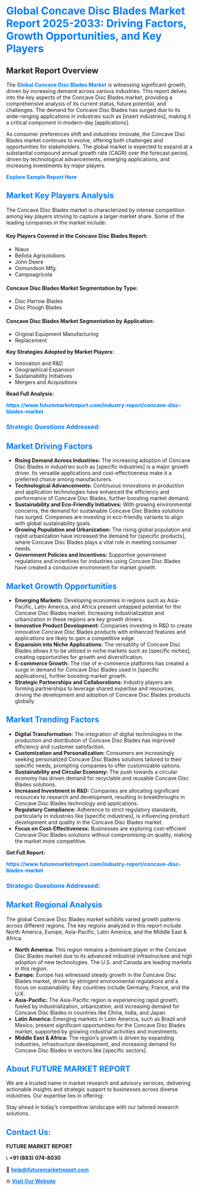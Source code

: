 <h1 style="color: #007BFF;">Global Concave Disc Blades Market Report 2025-2033: Driving Factors, Growth Opportunities, and Key Players</h1>

<section id="overview">
<h2>Market Report Overview</h2>
<p>The <a href="https://www.futuremarketreport.com/industry-report/concave-disc-blades-market" style="color: #007BFF; text-decoration: none;"><strong>Global Concave Disc Blades Market</strong></a> is witnessing significant growth, driven by increasing demand across various industries. This report delves into the key aspects of the Concave Disc Blades market, providing a comprehensive analysis of its current status, future potential, and challenges. The demand for Concave Disc Blades has surged due to its wide-ranging applications in industries such as [insert industries], making it a critical component in modern-day [applications].</p>
<p>As consumer preferences shift and industries innovate, the Concave Disc Blades market continues to evolve, offering both challenges and opportunities for stakeholders. The global market is expected to expand at a substantial compound annual growth rate (CAGR) over the forecast period, driven by technological advancements, emerging applications, and increasing investments by major players.</p>
</section>

<section id="overview">
<p><a href="https://www.futuremarketreport.com/request-sample/reportId=42160" style="color: #007BFF; text-decoration: none;"><strong>Explore Sample Report Here</strong></a></p>
</section>

<section id="key-players">
<h2 style="color: #007BFF;">Market Key Players Analysis</h2>
<p>The Concave Disc Blades market is characterized by intense competition among key players striving to capture a larger market share. Some of the leading companies in the market include:</p>
<h4>Key Players Covered in the Concave Disc Blades Report:</h4>
<ul><li>Niaux</li><li>Bellota Agrisolutions</li><li>John Deere</li><li>Osmundson Mfg.</li><li>Campoagricola</li></ul>
<h4>Concave Disc Blades Market Segmentation by Type:</h4>
<ul><li>Disc Harrow Blades</li><li>Disc Plough Blades</li></ul>

<h4>Concave Disc Blades Market Segmentation by Application:</h4>
<ul><li>Original Equipment Manufacturing</li><li>Replacement</li></ul>
<p><strong>Key Strategies Adopted by Market Players:</strong></p>
<ul>
<li>Innovation and R&D</li>
<li>Geographical Expansion</li>
<li>Sustainability Initiatives</li>
<li>Mergers and Acquisitions</li>
</ul>
</section>

<section>
<p><strong>Read Full Analysis: </strong></p><a href="https://www.futuremarketreport.com/industry-report/concave-disc-blades-market" style="color: #007BFF; text-decoration: none;"><strong>https://www.futuremarketreport.com/industry-report/concave-disc-blades-market</strong></a>
<h3 style="color: #007BFF;">Strategic Questions Addressed:</h3>
</section>

<section id="driving-factors">
<h2 style="color: #007BFF;">Market Driving Factors</h2>
<ul>
<li><strong>Rising Demand Across Industries:</strong> The increasing adoption of Concave Disc Blades in industries such as [specific industries] is a major growth driver. Its versatile applications and cost-effectiveness make it a preferred choice among manufacturers.</li>
<li><strong>Technological Advancements:</strong> Continuous innovations in production and application technologies have enhanced the efficiency and performance of Concave Disc Blades, further boosting market demand.</li>
<li><strong>Sustainability and Eco-Friendly Initiatives:</strong> With growing environmental concerns, the demand for sustainable Concave Disc Blades solutions has surged. Companies are investing in eco-friendly variants to align with global sustainability goals.</li>
<li><strong>Growing Population and Urbanization:</strong> The rising global population and rapid urbanization have increased the demand for [specific products], where Concave Disc Blades plays a vital role in meeting consumer needs.</li>
<li><strong>Government Policies and Incentives:</strong> Supportive government regulations and incentives for industries using Concave Disc Blades have created a conducive environment for market growth.</li>
</ul>
</section>

<section id="growth-opportunities">
<h2 style="color: #007BFF;">Market Growth Opportunities</h2>
<ul>
<li><strong>Emerging Markets:</strong> Developing economies in regions such as Asia-Pacific, Latin America, and Africa present untapped potential for the Concave Disc Blades market. Increasing industrialization and urbanization in these regions are key growth drivers.</li>
<li><strong>Innovative Product Development:</strong> Companies investing in R&D to create innovative Concave Disc Blades products with enhanced features and applications are likely to gain a competitive edge.</li>
<li><strong>Expansion into Niche Applications:</strong> The versatility of Concave Disc Blades allows it to be utilized in niche markets such as [specific niches], creating opportunities for growth and diversification.</li>
<li><strong>E-commerce Growth:</strong> The rise of e-commerce platforms has created a surge in demand for Concave Disc Blades used in [specific applications], further boosting market growth.</li>
<li><strong>Strategic Partnerships and Collaborations:</strong> Industry players are forming partnerships to leverage shared expertise and resources, driving the development and adoption of Concave Disc Blades products globally.</li>
</ul>
</section>

<section id="trending-factors">
<h2 style="color: #007BFF;">Market Trending Factors</h2>
<ul>
<li><strong>Digital Transformation:</strong> The integration of digital technologies in the production and distribution of Concave Disc Blades has improved efficiency and customer satisfaction.</li>
<li><strong>Customization and Personalization:</strong> Consumers are increasingly seeking personalized Concave Disc Blades solutions tailored to their specific needs, prompting companies to offer customizable options.</li>
<li><strong>Sustainability and Circular Economy:</strong> The push towards a circular economy has driven demand for recyclable and reusable Concave Disc Blades solutions.</li>
<li><strong>Increased Investment in R&D:</strong> Companies are allocating significant resources to research and development, resulting in breakthroughs in Concave Disc Blades technology and applications.</li>
<li><strong>Regulatory Compliance:</strong> Adherence to strict regulatory standards, particularly in industries like [specific industries], is influencing product development and quality in the Concave Disc Blades market.</li>
<li><strong>Focus on Cost-Effectiveness:</strong> Businesses are exploring cost-efficient Concave Disc Blades solutions without compromising on quality, making the market more competitive.</li>
</ul>
</section>

<section>
<p><strong>Get Full Report: </strong></p><a href="https://www.futuremarketreport.com/industry-report/concave-disc-blades-market" style="color: #007BFF; text-decoration: none;"><strong>https://www.futuremarketreport.com/industry-report/concave-disc-blades-market</strong></a>
<h3 style="color: #007BFF;">Strategic Questions Addressed:</h3>
</section>


<section id="regional-analysis">
<h2 style="color: #007BFF;">Market Regional Analysis</h2>
<p>The global Concave Disc Blades market exhibits varied growth patterns across different regions. The key regions analyzed in this report include North America, Europe, Asia-Pacific, Latin America, and the Middle East & Africa:</p>
<ul>
<li><strong>North America:</strong> This region remains a dominant player in the Concave Disc Blades market due to its advanced industrial infrastructure and high adoption of new technologies. The U.S. and Canada are leading markets in this region.</li>
<li><strong>Europe:</strong> Europe has witnessed steady growth in the Concave Disc Blades market, driven by stringent environmental regulations and a focus on sustainability. Key countries include Germany, France, and the U.K.</li>
<li><strong>Asia-Pacific:</strong> The Asia-Pacific region is experiencing rapid growth, fueled by industrialization, urbanization, and increasing demand for Concave Disc Blades in countries like China, India, and Japan.</li>
<li><strong>Latin America:</strong> Emerging markets in Latin America, such as Brazil and Mexico, present significant opportunities for the Concave Disc Blades market, supported by growing industrial activities and investments.</li>
<li><strong>Middle East & Africa:</strong> The region’s growth is driven by expanding industries, infrastructure development, and increasing demand for Concave Disc Blades in sectors like [specific sectors].</li>
</ul>
</section>

<footer>
<h2 style="color: #007BFF;">About FUTURE MARKET REPORT</h2>
<p>We are a trusted name in market research and advisory services, delivering actionable insights and strategic support to businesses across diverse industries. Our expertise lies in offering:</p>

<p>Stay ahead in today’s competitive landscape with our tailored research solutions.</p>

<h2 style="color: #007BFF;">Contact Us:</h2>
<p><strong>FUTURE MARKET REPORT</strong></p>
<p>📞 <strong>+91 (883) 074-8030</strong></p>
<p>📧 <strong><a href="mailto:help@futuremarketreport.com" style="color: #007BFF;">help@futuremarketreport.com</a></strong></p>
<p>🌐 <strong><a href="https://www.futuremarketreport.com/" style="color: #007BFF;">Visit Our Website</a></strong></p>
</footer>